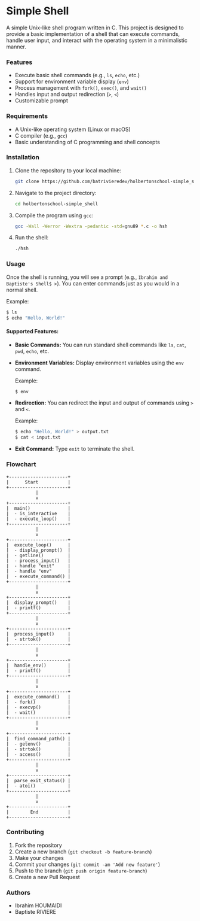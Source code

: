 # Simple Shell

A simple Unix-like shell program written in C. This project is designed to provide a basic implementation of a shell that can execute commands, handle user input, and interact with the operating system in a minimalistic manner.

### Features

- Execute basic shell commands (e.g., `ls`, `echo`, etc.)
- Support for environment variable display (`env`)
- Process management with `fork()`, `exec()`, and `wait()`
- Handles input and output redirection (`>`, `<`)
- Customizable prompt

### Requirements

- A Unix-like operating system (Linux or macOS)
- C compiler (e.g., `gcc`)
- Basic understanding of C programming and shell concepts

### Installation

1. Clone the repository to your local machine:

   ```bash
   git clone https://github.com/batrivieredev/holbertonschool-simple_shell.git
   ```

2. Navigate to the project directory:

   ```bash
   cd holbertonschool-simple_shell
   ```

3. Compile the program using `gcc`:

   ```bash
   gcc -Wall -Werror -Wextra -pedantic -std=gnu89 *.c -o hsh
   ```

4. Run the shell:

   ```bash
   ./hsh
   ```

### Usage

Once the shell is running, you will see a prompt (e.g., `Ibrahim and Baptiste's Shell$ >`). You can enter commands just as you would in a normal shell.

Example:

```bash
$ ls
$ echo "Hello, World!"
```

#### Supported Features:

- **Basic Commands:** You can run standard shell commands like `ls`, `cat`, `pwd`, `echo`, etc.
- **Environment Variables:** Display environment variables using the `env` command.

  Example:

  ```bash
  $ env
  ```

- **Redirection:** You can redirect the input and output of commands using `>` and `<`.

  Example:

  ```bash
  $ echo "Hello, World!" > output.txt
  $ cat < input.txt
  ```

- **Exit Command:** Type `exit` to terminate the shell.

### Flowchart

```plaintext
+----------------------+
|      Start           |
+----------------------+
           |
           v
+----------------------+
|  main()              |
|  - is_interactive    |
|  - execute_loop()    |
+----------------------+
           |
           v
+----------------------+
|  execute_loop()      |
|  - display_prompt()  |
|  - getline()         |
|  - process_input()   |
|  - handle "exit"     |
|  - handle "env"      |
|  - execute_command() |
+----------------------+
           |
           v
+----------------------+
|  display_prompt()    |
|  - printf()          |
+----------------------+
           |
           v
+----------------------+
|  process_input()     |
|  - strtok()          |
+----------------------+
           |
           v
+----------------------+
|  handle_env()        |
|  - printf()          |
+----------------------+
           |
           v
+----------------------+
|  execute_command()   |
|  - fork()            |
|  - execvp()          |
|  - wait()            |
+----------------------+
           |
           v
+----------------------+
|  find_command_path() |
|  - getenv()          |
|  - strtok()          |
|  - access()          |
+----------------------+
           |
           v
+----------------------+
|  parse_exit_status() |
|  - atoi()            |
+----------------------+
           |
           v
+----------------------+
|        End           |
+----------------------+
```
### Contributing

1. Fork the repository
2. Create a new branch (`git checkout -b feature-branch`)
3. Make your changes
4. Commit your changes (`git commit -am 'Add new feature'`)
5. Push to the branch (`git push origin feature-branch`)
6. Create a new Pull Request

### Authors

- Ibrahim HOUMAIDI
- Baptiste RIVIERE
